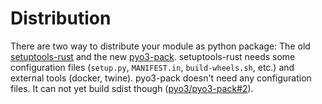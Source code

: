 # Distribution

There are two way to distribute your module as python package: The old [setuptools-rust](https://github.com/PyO3/setuptools-rust) and the new [pyo3-pack](https://github.com/pyo3/pyo3-pack). setuptools-rust needs some configuration files (`setup.py`,  `MANIFEST.in`, `build-wheels.sh`, etc.) and external tools (docker, twine). pyo3-pack doesn't need any configuration files. It can not yet build sdist though ([pyo3/pyo3-pack#2](https://github.com/PyO3/pyo3-pack/issues/2)).
